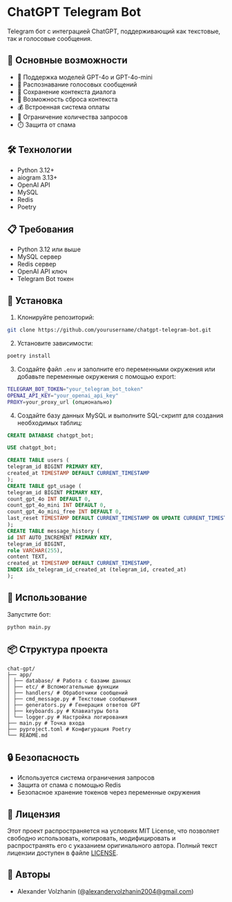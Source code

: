 # ChatGPT Telegram Bot

Telegram бот с интеграцией ChatGPT, поддерживающий как текстовые, так и голосовые сообщения.

## 🌟 Основные возможности

- 💬 Поддержка моделей GPT-4o и GPT-4o-mini
- 🎤 Распознавание голосовых сообщений
- 💾 Сохранение контекста диалога
- 🔄 Возможность сброса контекста
- 💰 Встроенная система оплаты
- 🎯 Ограничение количества запросов
- ⏱️ Защита от спама

## 🛠 Технологии

- Python 3.12+
- aiogram 3.13+
- OpenAI API
- MySQL
- Redis
- Poetry

## 📋 Требования

- Python 3.12 или выше
- MySQL сервер
- Redis сервер
- OpenAI API ключ
- Telegram Bot токен

## 🚀 Установка

1. Клонируйте репозиторий:

```bash
git clone https://github.com/yourusername/chatgpt-telegram-bot.git
```

2. Установите зависимости:

```bash
poetry install
```

3. Создайте файл `.env` и заполните его переменными окружения или добавьте переменные окружения с помощью export:

```bash
TELEGRAM_BOT_TOKEN="your_telegram_bot_token"
OPENAI_API_KEY="your_openai_api_key"
PROXY=your_proxy_url (опционально)
```

4. Создайте базу данных MySQL и выполните SQL-скрипт для создания необходимых таблиц:

```sql
CREATE DATABASE chatgpt_bot;

USE chatgpt_bot;

CREATE TABLE users (
telegram_id BIGINT PRIMARY KEY,
created_at TIMESTAMP DEFAULT CURRENT_TIMESTAMP
);
CREATE TABLE gpt_usage (
telegram_id BIGINT PRIMARY KEY,
count_gpt_4o INT DEFAULT 0,
count_gpt_4o_mini INT DEFAULT 0,
count_gpt_4o_mini_free INT DEFAULT 0,
last_reset TIMESTAMP DEFAULT CURRENT_TIMESTAMP ON UPDATE CURRENT_TIMESTAMP
);
CREATE TABLE message_history (
id INT AUTO_INCREMENT PRIMARY KEY,
telegram_id BIGINT,
role VARCHAR(255),
content TEXT,
created_at TIMESTAMP DEFAULT CURRENT_TIMESTAMP,
INDEX idx_telegram_id_created_at (telegram_id, created_at)
);
```

## 🎯 Использование

Запустите бот:

```bash
python main.py
```

## 📦 Структура проекта

```plaintext
chat-gpt/
├── app/
│ ├── database/ # Работа с базами данных
│ ├── etc/ # Вспомогательные функции
│ ├── handlers/ # Обработчики сообщений
│ ├── cmd_message.py # Текстовые сообщения
│ ├── generators.py # Генерация ответов GPT
│ ├── keyboards.py # Клавиатуры бота
│ └── logger.py # Настройка логирования
├── main.py # Точка входа
├── pyproject.toml # Конфигурация Poetry
└── README.md
```

## 🔒 Безопасность

- Используется система ограничения запросов
- Защита от спама с помощью Redis
- Безопасное хранение токенов через переменные окружения

## 📄 Лицензия

Этот проект распространяется на условиях MIT License, что позволяет свободно использовать, копировать, модифицировать и распространять его с указанием оригинального автора. Полный текст лицензии доступен в файле [LICENSE](LICENSE).

## 👥 Авторы

- Alexander Volzhanin (@alexandervolzhanin2004@gmail.com)
